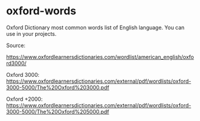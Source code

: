 # oxford-words
Oxford Dictionary most common words list of English language. You can use in your projects.

Source:

https://www.oxfordlearnersdictionaries.com/wordlist/american_english/oxford3000/

Oxford 3000: https://www.oxfordlearnersdictionaries.com/external/pdf/wordlists/oxford-3000-5000/The%20Oxford%203000.pdf

Oxford +2000: https://www.oxfordlearnersdictionaries.com/external/pdf/wordlists/oxford-3000-5000/The%20Oxford%205000.pdf

